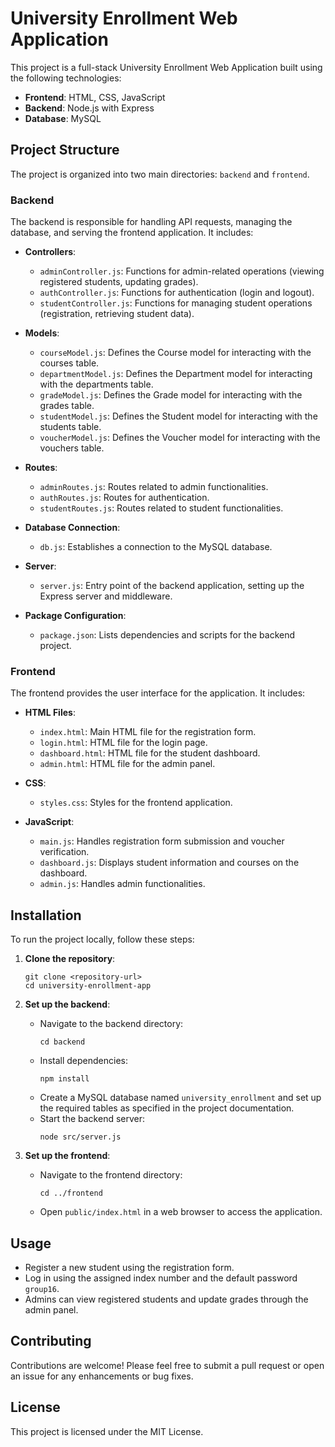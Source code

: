 # University Enrollment Web Application

This project is a full-stack University Enrollment Web Application built using the following technologies:

- **Frontend**: HTML, CSS, JavaScript
- **Backend**: Node.js with Express
- **Database**: MySQL

## Project Structure

The project is organized into two main directories: `backend` and `frontend`.

### Backend

The backend is responsible for handling API requests, managing the database, and serving the frontend application. It includes:

- **Controllers**: 
  - `adminController.js`: Functions for admin-related operations (viewing registered students, updating grades).
  - `authController.js`: Functions for authentication (login and logout).
  - `studentController.js`: Functions for managing student operations (registration, retrieving student data).

- **Models**: 
  - `courseModel.js`: Defines the Course model for interacting with the courses table.
  - `departmentModel.js`: Defines the Department model for interacting with the departments table.
  - `gradeModel.js`: Defines the Grade model for interacting with the grades table.
  - `studentModel.js`: Defines the Student model for interacting with the students table.
  - `voucherModel.js`: Defines the Voucher model for interacting with the vouchers table.

- **Routes**: 
  - `adminRoutes.js`: Routes related to admin functionalities.
  - `authRoutes.js`: Routes for authentication.
  - `studentRoutes.js`: Routes related to student functionalities.

- **Database Connection**: 
  - `db.js`: Establishes a connection to the MySQL database.

- **Server**: 
  - `server.js`: Entry point of the backend application, setting up the Express server and middleware.

- **Package Configuration**: 
  - `package.json`: Lists dependencies and scripts for the backend project.

### Frontend

The frontend provides the user interface for the application. It includes:

- **HTML Files**: 
  - `index.html`: Main HTML file for the registration form.
  - `login.html`: HTML file for the login page.
  - `dashboard.html`: HTML file for the student dashboard.
  - `admin.html`: HTML file for the admin panel.

- **CSS**: 
  - `styles.css`: Styles for the frontend application.

- **JavaScript**: 
  - `main.js`: Handles registration form submission and voucher verification.
  - `dashboard.js`: Displays student information and courses on the dashboard.
  - `admin.js`: Handles admin functionalities.

## Installation

To run the project locally, follow these steps:

1. **Clone the repository**:
   ```
   git clone <repository-url>
   cd university-enrollment-app
   ```

2. **Set up the backend**:
   - Navigate to the backend directory:
     ```
     cd backend
     ```
   - Install dependencies:
     ```
     npm install
     ```
   - Create a MySQL database named `university_enrollment` and set up the required tables as specified in the project documentation.
   - Start the backend server:
     ```
     node src/server.js
     ```

3. **Set up the frontend**:
   - Navigate to the frontend directory:
     ```
     cd ../frontend
     ```
   - Open `public/index.html` in a web browser to access the application.

## Usage

- Register a new student using the registration form.
- Log in using the assigned index number and the default password `group16`.
- Admins can view registered students and update grades through the admin panel.

## Contributing

Contributions are welcome! Please feel free to submit a pull request or open an issue for any enhancements or bug fixes.

## License

This project is licensed under the MIT License.